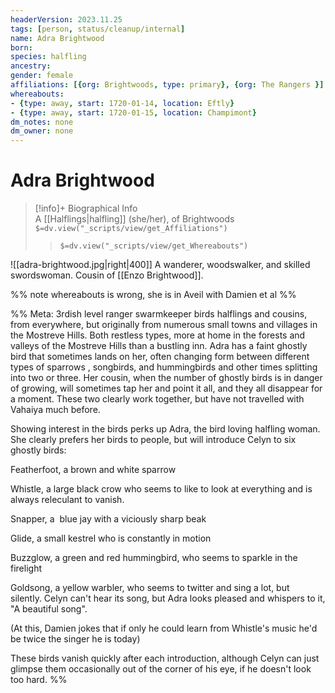 ```yaml
---
headerVersion: 2023.11.25
tags: [person, status/cleanup/internal]
name: Adra Brightwood
born:
species: halfling
ancestry:
gender: female
affiliations: [{org: Brightwoods, type: primary}, {org: The Rangers }]
whereabouts:
- {type: away, start: 1720-01-14, location: Eftly}
- {type: away, start: 1720-01-15, location: Champimont}
dm_notes: none
dm_owner: none
---
```

# Adra Brightwood
>[!info]+ Biographical Info  
> A [[Halflings|halfling]] (she/her), of Brightwoods  
> `$=dv.view("_scripts/view/get_Affiliations")`  
>> `$=dv.view("_scripts/view/get_Whereabouts")`

![[adra-brightwood.jpg|right|400]] A wanderer, woodswalker, and skilled swordswoman. Cousin of [[Enzo Brightwood]].

%% note whereabouts is wrong, she is in Aveil with Damien et al %%

%% Meta: 3rdish level ranger swarmkeeper birds 
halflings and cousins, from everywhere, but originally from numerous small towns and villages in the Mostreve Hills. Both restless types, more at home in the forests and valleys of the Mostreve Hills than a bustling inn. Adra has a faint ghostly bird that sometimes lands on her, often changing form between different types of sparrows , songbirds, and hummingbirds and other times splitting into two or three. Her cousin, when the number of ghostly birds is in danger of growing, will sometimes tap her and point it all, and they all disappear for a moment. These two clearly work together, but have not travelled with Vahaiya much before.

Showing interest in the birds perks up Adra, the bird loving halfling woman. She clearly prefers her birds to people, but will introduce Celyn to six ghostly birds:
 

Featherfoot, a brown and white sparrow

Whistle, a large black crow who seems to like to look at everything and is always releculant to vanish.   

Snapper, a  blue jay with a viciously sharp beak  

Glide, a small kestrel who is constantly in motion  

Buzzglow, a green and red hummingbird, who seems to sparkle in the firelight  

Goldsong, a yellow warbler, who seems to twitter and sing a lot, but silently. Celyn can't hear its song, but Adra looks pleased and whispers to it, "A beautiful song".  

  

(At this, Damien jokes that if only he could learn from Whistle's music he'd be twice the singer he is today)

  

These birds vanish quickly after each introduction, although Celyn can just glimpse them occasionally out of the corner of his eye, if he doesn't look too hard.
%%

